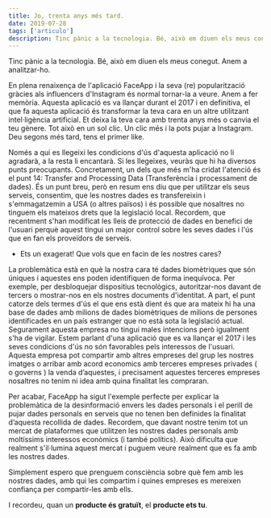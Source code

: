 ```yaml
---
title: Jo, trenta anys més tard.
date: 2019-07-28
tags: ['articulo']
description: Tinc pànic a la tecnologia. Bé, això em diuen els meus conegut. Anem a analitzar-ho. En plena renaixença de l'aplicació FaceApp i la seva (re) popularització gràcies als influencers d'Instagram és normal tornar-la a veure. Anem a fer memòria. Aquesta aplicació es va llançar durant el 2017 i en definitiva, el que fa aquesta aplicació és transformar la teva cara en un altre utilitzant intel·ligència artificial. Et deixa la teva cara amb trenta anys més o canvia el teu gènere. Tot això en un sol clic. Un clic més i la pots pujar a Instagram. Deu segons més tard, tens el primer like.
---
```

Tinc pànic a la tecnologia. Bé, això em diuen els meus conegut. Anem a analitzar-ho.


En plena renaixença de l'aplicació FaceApp i la seva (re) popularització gràcies als influencers d'Instagram és normal tornar-la a veure. Anem a fer memòria. Aquesta aplicació es va llançar durant el 2017 i en definitiva, el que fa aquesta aplicació és transformar la teva cara en un altre utilitzant intel·ligència artificial. Et deixa la teva cara amb trenta anys més o canvia el teu gènere. Tot això en un sol clic. Un clic més i la pots pujar a Instagram.
Deu segons més tard, tens el primer like.


Només a qui es llegeixi les condicions d'ús d'aquesta aplicació no li agradarà, a la resta li encantarà. Si les llegeixes, veuràs que hi ha diversos punts preocupants. Concretament, un dels que més m'ha cridat l'atenció és el punt 14: Transfer and Processing Data (Transferència i processament de dades). És un punt breu, però en resum ens diu que per utilitzar els seus serveis, consentim, que les nostres dades es transfereixin i s'emmagatzemin a USA (o altres països) i és possible que nosaltres no tinguem els mateixos drets que la legislació local. Recordem, que recentment s'han modificat les lleis de protecció de dades en benefici de l'usuari perquè aquest tingui un major control sobre les seves dades i l'ús que en fan els proveïdors de serveis.

- Ets un exagerat! Que vols que en facin de les nostres cares?

La problemàtica està en què la nostra cara té dades biomètriques que són úniques i aquestes ens poden identifiquen de forma inequívoca. Per exemple, per desbloquejar dispositius tecnològics, autoritzar-nos davant de tercers o mostrar-nos en els nostres documents d'identitat. A part, el punt catorze dels termes d'ús el que ens està dient és que ara mateix hi ha una base de dades amb milions de dades biomètriques de milions de persones identificades en un país estranger que no està sota la legislació actual. Segurament aquesta empresa no tingui males intencions però igualment s'ha de vigilar. Estem parlant d'una aplicació que es va llançar el 2017 i les seves condicions d'ús no són favorables pels interessos de l'usuari. Aquesta empresa pot compartir amb altres empreses del grup les nostres imatges o arribar amb acord economics amb terceres empreses privades ( o governs ) la venda d’aquestes, i precisament aquestes terceres empreses nosaltres no tenim ni idea amb quina finalitat les compraran.


Per acabar, FaceApp ha sigut l'exemple perfecte per explicar la problemàtica de la desinformació envers les dades personals i el perill de pujar dades personals en serveis que no tenen ben definides la finalitat d’aquesta recollida de dades. Recordem, que davant nostre tenim tot un mercat de plataformes que utilitzen les nostres dades personals amb moltíssims interessos econòmics (i també polítics). Això dificulta que realment s'il·lumina
aquest mercat i puguem veure realment que es fa amb les nostres dades.


Simplement espero que prenguem consciència sobre què fem amb les nostres dades, amb qui les compartim i quines empreses es mereixen confiança per compartir-les amb ells.

I recordeu, quan un **producte és gratuït**, el **producte ets tu**.